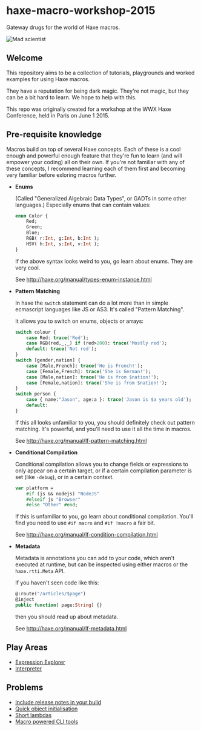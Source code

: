 # haxe-macro-workshop-2015

Gateway drugs for the world of Haxe macros.

![Mad scientist](https://avatars3.githubusercontent.com/u/12681912?v=3&s=410 "You too could look like this... with MACROS!")

## Welcome

This repository aims to be a collection of tutorials, playgrounds and worked examples for using Haxe macros.

They have a reputation for being dark magic.  They're not magic, but they can be a bit hard to learn.  We hope to help with this.

This repo was originally created for a workshop at the WWX Haxe Conference, held in Paris on June 1 2015.

## Pre-requisite knowledge

Macros build on top of several Haxe concepts.  Each of these is a cool enough and powerful enough feature that they're fun to learn (and will empower your coding) all on their own.  If you're not familiar with any of these concepts, I recommend learning each of them first and becoming very familiar before exloring macros further.

  * __Enums__

	(Called "Generalized Algebraic Data Types", or GADTs in some other languages.)  Especially enums that can contain values:

	```haxe
	enum Color {
		Red;
		Green;
		Blue;
		RGB( r:Int, g:Int, b:Int );
		HSV( h:Int, s:Int, v:Int );
	}
	```

	If the above syntax looks weird to you, go learn about enums. They are very cool.

	See http://haxe.org/manual/types-enum-instance.html

  * __Pattern Matching__

	In haxe the `switch` statement can do a lot more than in simple ecmascript languages like JS or AS3.  It's called "Pattern Matching".

	It allows you to switch on enums, objects or arrays:

	```haxe
	switch colour {
		case Red: trace('Red');
		case RGB(red,_,_) if (red>200): trace('Mostly red');
		default: trace('Not red');
	}
	switch [gender,nation] {
		case [Male,French]: trace('He is French!');
		case [Female,French]: trace('She is German!');
		case [Male,nation]: trace('He is from $nation!');
		case [Female,nation]: trace('She is from $nation!');
	}
	switch person {
		case { name:"Jason", age:a }: trace('Jason is $a years old');
		default:
	}
	```

	If this all looks unfamiliar to you, you should definitely check out pattern matching.  It's powerful, and you'll need to use it all the time in macros.

	See http://haxe.org/manual/lf-pattern-matching.html

  * __Conditional Compilation__

	Conditional compilation allows you to change fields or expressions to only appear on a certain target, or if a certain compilation parameter is set (like `-debug`), or in a certain context.

	```haxe
	var platform =
	    #if (js && nodejs) "NodeJS"
		#elseif js "Browser"
		#else "Other" #end;
	```

	If this is unfamiliar to you, go learn about conditional compilation.  You'll find you need to use `#if macro` and `#if !macro` a fair bit.

	See http://haxe.org/manual/lf-condition-compilation.html

  * __Metadata__

	Metadata is annotations you can add to your code, which aren't executed at runtime, but can be inspected using either macros or the `haxe.rtti.Meta` API.

	If you haven't seen code like this:

	```Haxe
	@:route("/articles/$page")
	@inject
	public function( page:String) {}
	```

	then you should read up about metadata.

	See http://haxe.org/manual/lf-metadata.html

## Play Areas

* [Expression Explorer](expression_explorer)
* [Interpreter](interpreter)

## Problems

* [Include release notes in your build](include_release_notes)
* [Quick object initialisation](object_initialisation)
* [Short lambdas](short_lambdas)
* [Macro powered CLI tools](automatic_cli_tools)
